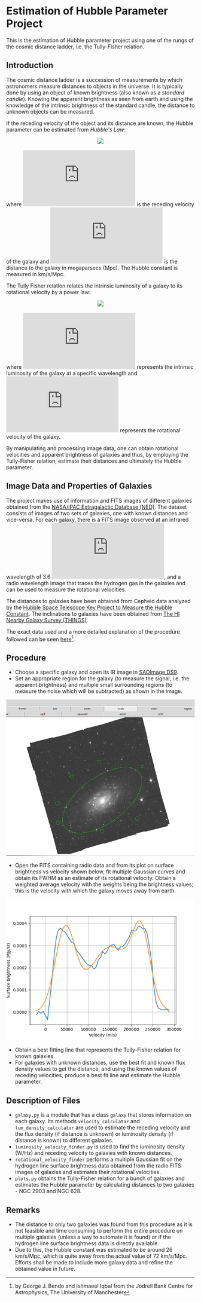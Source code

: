 # Estimation of Hubble Parameter Project  

This is the estimation of Hubble parameter project using one of the rungs of the cosmic distance ladder, i.e. the Tully-Fisher relation. 

## Introduction

The cosmic distance ladder is a succession of measurements by which astronomers measure distances to objects in the universe. It is typically done by using an object of known brightness (also known as a *standard candle*). Knowing the apparent brightness as seen from earth and using the knowledge of the intrinsic brightness of the standard candle, the distance to unknown objects can be measured. 

If the receding velocity of the object and its distance are known, the Hubble parameter can be estimated from *Hubble's Law*:

<p align="center">
  <img src="https://latex.codecogs.com/gif.latex?v%20%3D%20H_0d" />
</p>

where ![](https://latex.codecogs.com/gif.latex?v) is the receding velocity of the galaxy and ![](https://latex.codecogs.com/gif.latex?d) is the distance to the galaxy in megaparsecs (Mpc). The Hubble constant is measured in km/s/Mpc.

The Tully Fisher relation relates the intrinsic luminosity of a galaxy to its rotational velocity by a power law:

<p align="center">
  <img src="https://latex.codecogs.com/gif.latex?L_%5Cnu%20%3D%20Av_%7Brot%7D%5E%5Cbeta" />
</p>

where ![](https://latex.codecogs.com/gif.latex?L_%5Cnu) represents the intrinsic luminosity of the galaxy at a specific wavelength and ![](https://latex.codecogs.com/gif.latex?v_%7Brot%7D) represents the rotational velocity of the galaxy. 

By manipulating and processing image data, one can obtain rotational velocities and apparent brightness of galaxies and thus, by employing the Tully-Fisher relation, estimate their distances and ultimately the Hubble parameter.


## Image Data and Properties of Galaxies

The project makes use of information and FITS images of different galaxies obtained from the [NASA/IPAC Extragalactic Database (NED)](https://ned.ipac.caltech.edu/byname). The dataset consists of images of two sets of galaxies, one with known distances and vice-versa. For each galaxy, there is a FITS image observed at an infrared wavelength of 3.6 ![](https://latex.codecogs.com/gif.latex?%5Cmu%20m), and a radio wavelength image that traces the hydrogen gas in the galaxies and can be used to measure the rotational velocities. 

The distances to galaxies have been obtained from Cepheid data analyzed by the [Hubble Space Telescope Key Project to Measure the Hubble Constant](https://www.stsci.edu/stsci/meetings/shst2/freedmanw.html). The inclinations to galaxies have been obtained from [The HI Nearby Galaxy Survey (THINGS)](https://www2.mpia-hd.mpg.de/THINGS/Overview.html).

The exact data used and a more detailed explanation of the procedure followed can be seen [here](https://github.com/recaptcha-19/Estimation-of-Hubble-Parameter/blob/master/experiment_tullyfisher_university.pdf)[^1].

## Procedure
* Choose a specific galaxy and open its IR image in [SAOImage DS9](https://sites.google.com/cfa.harvard.edu/saoimageds9).
* Set an appropriate region for the galaxy (to measure the signal, i.e. the apparent brightness) and multiple small surrounding regions (to measure the noise which will be subtracted) as shown in the image. 

<p align="center">
  <img src="https://github.com/recaptcha-19/Estimation-of-Hubble-Parameter/blob/master/galaxy_regions.png" />
</p>

* Open the FITS containing radio data and from its plot on surface brightness vs velocity shown below, fit multiple Gaussian curves and obtain its FWHM as an estimate of its rotational velocity. Obtain a weighted average velocity with the weights being the brightness values; this is the velocity with which the galaxy moves away from earth.

<p align="center">
  <img src="https://github.com/recaptcha-19/Estimation-of-Hubble-Parameter/blob/master/Multiple_gaussian_fit.png" />
</p>

* Obtain a best fitting line that represents the Tully-Fisher relation for known galaxies. 
* For galaxies with unknown distances, use the best fit and known flux density values to get the distance, and using the known values of receding velocities, produce a best fit line and estimate the Hubble parameter.

## Description of Files

* `galaxy.py` is a module that has a class `galaxy` that stores information on each galaxy. Its methods `velocity_calculator` and `lum_density_calculator` are used to estimate the receding velocity and the flux density (if distance is unknown) or luminosity density (if distance is known) to different galaxies. 
* `luminosity_velocity_finder.py` is used to find the luminosity density (W/Hz) and receding velocity to galaxies with known distances.
* `rotational_velocity_finder` performs a multiple Gaussian fit on the hydrogen line surface brightness data obtained from the radio FITS images of galaxies and estimates their rotational velocities.
* `plots.py` obtains the Tully-Fisher relation for a bunch of galaxies and estimates the Hubble parameter by calculating distances to two galaxies - NGC 2903 and NGC 628. 

## Remarks

* The distance to only two galaxies was found from this procedure as it is not feasible and time consuming to perform the entire procedure on multiple galaxies (unless a way to automate it is found) or if the hydrogen line surface brightness data is directly available. 
* Due to this, the Hubble constant was estimated to be around 26 km/s/Mpc, which is quite away from the actual value of 72 km/s/Mpc. Efforts shall be made to include more galaxy data and refine the obtained value in future. 



[^1]: by George J. Bendo and Ishmaeel Iqbal from the Jodrell Bank Centre for Astrophysics, The University of Manchester
